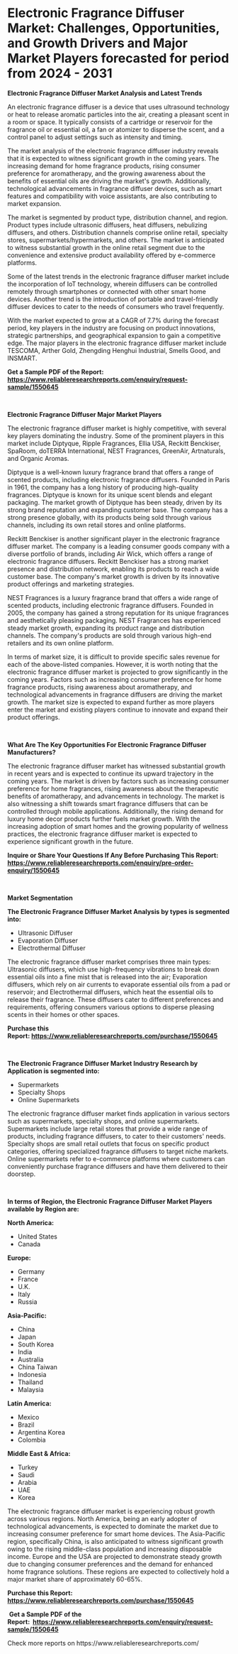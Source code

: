 <p><h1>Electronic Fragrance Diffuser Market: Challenges, Opportunities, and Growth Drivers and Major Market Players forecasted for period from 2024 - 2031</h1></p><p><strong>Electronic Fragrance Diffuser Market Analysis and Latest Trends</strong></p>
<p><p>An electronic fragrance diffuser is a device that uses ultrasound technology or heat to release aromatic particles into the air, creating a pleasant scent in a room or space. It typically consists of a cartridge or reservoir for the fragrance oil or essential oil, a fan or atomizer to disperse the scent, and a control panel to adjust settings such as intensity and timing.</p><p>The market analysis of the electronic fragrance diffuser industry reveals that it is expected to witness significant growth in the coming years. The increasing demand for home fragrance products, rising consumer preference for aromatherapy, and the growing awareness about the benefits of essential oils are driving the market's growth. Additionally, technological advancements in fragrance diffuser devices, such as smart features and compatibility with voice assistants, are also contributing to market expansion.</p><p>The market is segmented by product type, distribution channel, and region. Product types include ultrasonic diffusers, heat diffusers, nebulizing diffusers, and others. Distribution channels comprise online retail, specialty stores, supermarkets/hypermarkets, and others. The market is anticipated to witness substantial growth in the online retail segment due to the convenience and extensive product availability offered by e-commerce platforms.</p><p>Some of the latest trends in the electronic fragrance diffuser market include the incorporation of IoT technology, wherein diffusers can be controlled remotely through smartphones or connected with other smart home devices. Another trend is the introduction of portable and travel-friendly diffuser devices to cater to the needs of consumers who travel frequently.</p><p>With the market expected to grow at a CAGR of 7.7% during the forecast period, key players in the industry are focusing on product innovations, strategic partnerships, and geographical expansion to gain a competitive edge. The major players in the electronic fragrance diffuser market include TESCOMA, Arther Gold, Zhengding Henghui Industrial, Smells Good, and INSMART.</p></p>
<p><strong>Get a Sample PDF of the Report:&nbsp; <a href="https://www.reliableresearchreports.com/enquiry/request-sample/1550645">https://www.reliableresearchreports.com/enquiry/request-sample/1550645</a></strong></p>
<p>&nbsp;</p>
<p><strong>Electronic Fragrance Diffuser Major Market Players</strong></p>
<p><p>The electronic fragrance diffuser market is highly competitive, with several key players dominating the industry. Some of the prominent players in this market include Diptyque, Ripple Fragrances, Ellia USA, Reckitt Benckiser, SpaRoom, doTERRA International, NEST Fragrances, GreenAir, Artnaturals, and Organic Aromas.</p><p>Diptyque is a well-known luxury fragrance brand that offers a range of scented products, including electronic fragrance diffusers. Founded in Paris in 1961, the company has a long history of producing high-quality fragrances. Diptyque is known for its unique scent blends and elegant packaging. The market growth of Diptyque has been steady, driven by its strong brand reputation and expanding customer base. The company has a strong presence globally, with its products being sold through various channels, including its own retail stores and online platforms.</p><p>Reckitt Benckiser is another significant player in the electronic fragrance diffuser market. The company is a leading consumer goods company with a diverse portfolio of brands, including Air Wick, which offers a range of electronic fragrance diffusers. Reckitt Benckiser has a strong market presence and distribution network, enabling its products to reach a wide customer base. The company's market growth is driven by its innovative product offerings and marketing strategies.</p><p>NEST Fragrances is a luxury fragrance brand that offers a wide range of scented products, including electronic fragrance diffusers. Founded in 2005, the company has gained a strong reputation for its unique fragrances and aesthetically pleasing packaging. NEST Fragrances has experienced steady market growth, expanding its product range and distribution channels. The company's products are sold through various high-end retailers and its own online platform.</p><p>In terms of market size, it is difficult to provide specific sales revenue for each of the above-listed companies. However, it is worth noting that the electronic fragrance diffuser market is projected to grow significantly in the coming years. Factors such as increasing consumer preference for home fragrance products, rising awareness about aromatherapy, and technological advancements in fragrance diffusers are driving the market growth. The market size is expected to expand further as more players enter the market and existing players continue to innovate and expand their product offerings.</p></p>
<p>&nbsp;</p>
<p><strong>What Are The Key Opportunities For Electronic Fragrance Diffuser Manufacturers?</strong></p>
<p><p>The electronic fragrance diffuser market has witnessed substantial growth in recent years and is expected to continue its upward trajectory in the coming years. The market is driven by factors such as increasing consumer preference for home fragrances, rising awareness about the therapeutic benefits of aromatherapy, and advancements in technology. The market is also witnessing a shift towards smart fragrance diffusers that can be controlled through mobile applications. Additionally, the rising demand for luxury home decor products further fuels market growth. With the increasing adoption of smart homes and the growing popularity of wellness practices, the electronic fragrance diffuser market is expected to experience significant growth in the future.</p></p>
<p><strong>Inquire or Share Your Questions If Any Before Purchasing This Report: <a href="https://www.reliableresearchreports.com/enquiry/pre-order-enquiry/1550645">https://www.reliableresearchreports.com/enquiry/pre-order-enquiry/1550645</a></strong></p>
<p>&nbsp;</p>
<p><strong>Market Segmentation</strong></p>
<p><strong>The Electronic Fragrance Diffuser Market Analysis by types is segmented into:</strong></p>
<p><ul><li>Ultrasonic Diffuser</li><li>Evaporation Diffuser</li><li>Electrothermal Diffuser</li></ul></p>
<p><p>The electronic fragrance diffuser market comprises three main types: Ultrasonic diffusers, which use high-frequency vibrations to break down essential oils into a fine mist that is released into the air; Evaporation diffusers, which rely on air currents to evaporate essential oils from a pad or reservoir; and Electrothermal diffusers, which heat the essential oils to release their fragrance. These diffusers cater to different preferences and requirements, offering consumers various options to disperse pleasing scents in their homes or other spaces.</p></p>
<p><strong>Purchase this Report:&nbsp;<a href="https://www.reliableresearchreports.com/purchase/1550645">https://www.reliableresearchreports.com/purchase/1550645</a></strong></p>
<p>&nbsp;</p>
<p><strong>The Electronic Fragrance Diffuser Market Industry Research by Application is segmented into:</strong></p>
<p><ul><li>Supermarkets</li><li>Specialty Shops</li><li>Online Supermarkets</li></ul></p>
<p><p>The electronic fragrance diffuser market finds application in various sectors such as supermarkets, specialty shops, and online supermarkets. Supermarkets include large retail stores that provide a wide range of products, including fragrance diffusers, to cater to their customers' needs. Specialty shops are small retail outlets that focus on specific product categories, offering specialized fragrance diffusers to target niche markets. Online supermarkets refer to e-commerce platforms where customers can conveniently purchase fragrance diffusers and have them delivered to their doorstep.</p></p>
<p>&nbsp;</p>
<p><strong>In terms of Region, the Electronic Fragrance Diffuser Market Players available by Region are:</strong></p>
<p>
    <p> <strong> North America: </strong>
        <ul>
            <li>United States</li>
            <li>Canada</li>
        </ul>
        </p> 
    <p> <strong> Europe: </strong>
        <ul>
            <li>Germany</li>
            <li>France</li>
            <li>U.K.</li>
            <li>Italy</li>
            <li>Russia</li>
        </ul>
        </p> 
    <p> <strong> Asia-Pacific: </strong>
        <ul>
            <li>China</li>
            <li>Japan</li>
            <li>South Korea</li>
            <li>India</li>
            <li>Australia</li>
            <li>China Taiwan</li>
            <li>Indonesia</li>
            <li>Thailand</li>
            <li>Malaysia</li>
        </ul>
        </p> 
    <p> <strong> Latin America: </strong>
        <ul>
            <li>Mexico</li>
            <li>Brazil</li>
            <li>Argentina Korea</li>
            <li>Colombia</li>
        </ul>
        </p> 
    <p> <strong> Middle East & Africa: </strong>
        <ul>
            <li>Turkey</li>
            <li>Saudi</li>
            <li>Arabia</li>
            <li>UAE</li>
            <li>Korea</li>
        </ul>
    </p>
    </p>
<p><p>The electronic fragrance diffuser market is experiencing robust growth across various regions. North America, being an early adopter of technological advancements, is expected to dominate the market due to increasing consumer preference for smart home devices. The Asia-Pacific region, specifically China, is also anticipated to witness significant growth owing to the rising middle-class population and increasing disposable income. Europe and the USA are projected to demonstrate steady growth due to changing consumer preferences and the demand for enhanced home fragrance solutions. These regions are expected to collectively hold a major market share of approximately 60-65%.</p></p>
<p><strong>Purchase this Report: <a href="https://www.reliableresearchreports.com/purchase/1550645">https://www.reliableresearchreports.com/purchase/1550645</a></strong></p>
<p>&nbsp;<strong>Get a Sample PDF of the Report:&nbsp;&nbsp;<a href="https://www.reliableresearchreports.com/enquiry/request-sample/1550645">https://www.reliableresearchreports.com/enquiry/request-sample/1550645</a></strong></p>
<p><strong></strong></p>
<p>Check more reports on https://www.reliableresearchreports.com/</p>